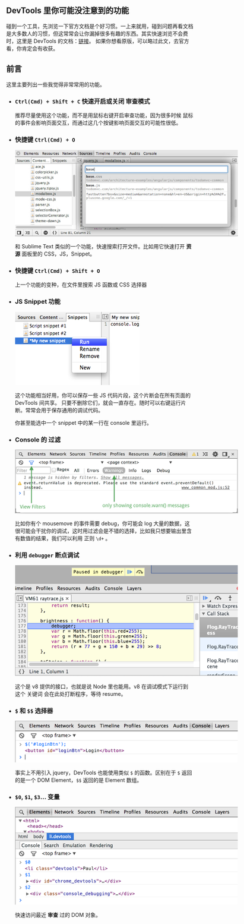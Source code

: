 <style type="text/css">
    img {
        max-width: 600px;
    }
</style>

## DevTools 里你可能没注意到的功能

碰到一个工具，先浏览一下官方文档是个好习惯。一上来就用，碰到问题再看文档是大多数人的习惯，但这常常会让你漏掉很多有趣的东西。其实快速浏览不会费时，这里是 DevTools 的文档：[链接](https://developer.chrome.com/devtools/index)。
如果你想看原版，可以略过此文，去官方看，你肯定会有收获。

## 前言

这里主要列出一些我觉得非常常用的功能。

* ### `Ctrl(Cmd) + Shift + C` 快速开启或关闭 **审查模式**

  推荐尽量使用这个功能，而不是用鼠标右键开启审查功能，因为很多时候 鼠标 的事件会影响页面交互，而通过这几个按键影响页面交互的可能性很低。

* ### 快捷键 `Ctrl(Cmd) + O`

  ![sources_basefind](/img/sources_basefind.jpg)

  和 Sublime Text 类似的一个功能，快速搜索打开文件。比如用它快速打开 **资源** 面板里的 CSS，JS，Snippet。

* ### 快捷键 `Ctrl(Cmd) + Shift + O`

  上一个功能的变种，在文件里搜索 JS 函数或 CSS 选择器

* ### JS Snippet 功能

  ![snippets_run](/img/snippets_run.png)

  这个功能相当好用，你可以保存一些 JS 代码片段，这个片断会在所有页面的 DevTools 间共享。
  只要不删除它们，就会一直存在。随时可以右键运行片断。常常会用于保存通用的调试代码。

  你甚至能选中一个 snippet 中的某一行在 console 里运行。

* ### Console 的 过滤

  ![filter-errors](/img/filter-errors.png)

  比如你有个 mousemove 的事件需要 debug，你可能会 log 大量的数据，这很可能会干扰你的调试，这时用过滤会是不错的选择，比如我只想要输出里含有数值的结果，我们可以利用 正则 `\d+` 。

* ### 利用 `debugger` 断点调试

  ![debugger](/img/debugger.png)

  这个是 v8 提供的接口，也就是说 Node 里也能用。v8 在调试模式下运行到这个 关键词 会在此处打断程序，等待 resume。

* ### `$` 和 `$$` 选择器

  ![select-login-btn](/img/select-login-btn.png)

  事实上不用引入 jquery，DevTools 也能使用类似 `$` 的函数。区别在于 `$` 返回的是一个 DOM Element，`$$` 返回的是 Element 数组。

* ### `$0`, `$1`, `$3`... 变量

  ![recent-selection](/img/recent-selection.png)

  快速访问最近 **审查** 过的 DOM 对象。

